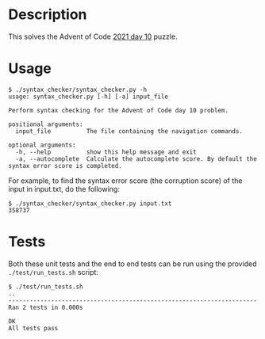 # Description

This solves the Advent of Code [2021 day
10](https://adventofcode.com/2021/day/10) puzzle.

# Usage

```
$ ./syntax_checker/syntax_checker.py -h
usage: syntax_checker.py [-h] [-a] input_file

Perform syntax checking for the Advent of Code day 10 problem.

positional arguments:
  input_file          The file containing the navigation commands.

optional arguments:
  -h, --help          show this help message and exit
  -a, --autocomplete  Calculate the autocomplete score. By default the syntax error score is completed.
```

For example, to find the syntax error score (the corruption score) of the input
in input.txt, do the following:

```
$ ./syntax_checker/syntax_checker.py input.txt 
358737
```

# Tests


Both these unit tests and the end to end tests can be run using the provided 
`./test/run_tests.sh` script:

```
$ ./test/run_tests.sh 
..
----------------------------------------------------------------------
Ran 2 tests in 0.000s

OK
All tests pass
```
